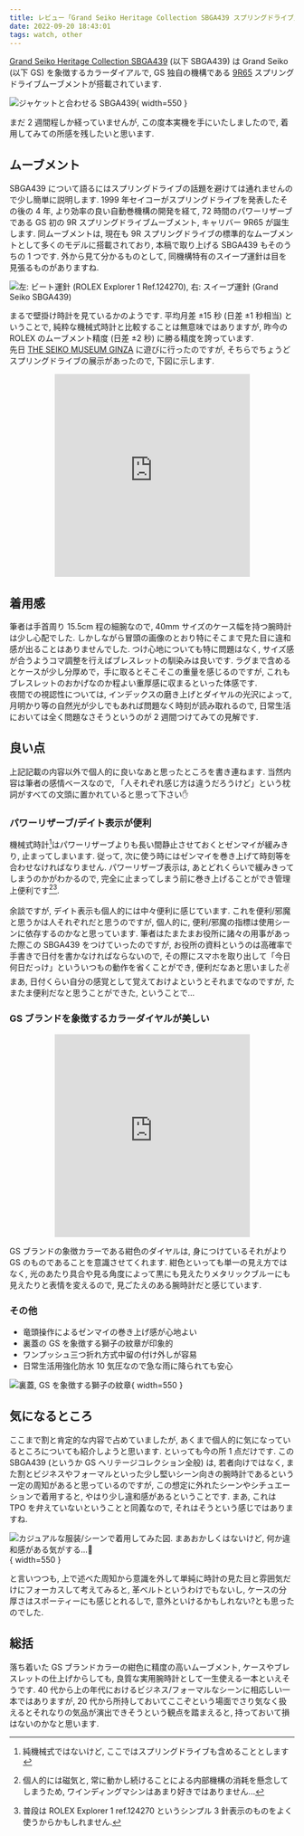 ```yaml
---
title: レビュー「Grand Seiko Heritage Collection SBGA439 スプリングドライブ」
date: 2022-09-20 18:43:01
tags: watch, other
---
```


[Grand Seiko Heritage Collection SBGA439](https://www.grand-seiko.com/jp-ja/collections/sbga439)
(以下 SBGA439) は Grand Seiko (以下 GS) を象徴するカラーダイアルで,
GS 独自の機構である [9R65](https://www.grand-seiko.com/jp-ja/collections/movement/springdrive/9r65)
スプリングドライブムーブメントが搭載されています.

![ジャケットと合わせる SBGA439](./jucket_listshot_sbga439.jpg){ width=550 }

まだ 2 週間程しか経っていませんが,
この度本実機を手にいたしましたので,
着用してみての所感を残したいと思います.


<!--more-->

## ムーブメント

SBGA439 について語るにはスプリングドライブの話題を避けては通れませんので少し簡単に説明します.
1999 年セイコーがスプリングドライブを発表したその後の 4 年, より効率の良い自動巻機構の開発を経て,
72 時間のパワーリザーブである GS 初の 9R スプリングドライブムーブメント, キャリバー 9R65 が誕生します.
同ムーブメントは, 現在も 9R スプリングドライブの標準的なムーブメントとして多くのモデルに搭載されており,
本稿で取り上げる SBGA439 もそのうちの 1 つです.
外から見て分かるものとして, 同機構特有のスイープ運針は目を見張るものがありますね.

![左: ビート運針 (ROLEX Explorer 1 Ref.124270), 右: スイープ運針 (Grand Seiko SBGA439)](./movements_diff.gif)

まるで壁掛け時計を見ているかのようです.
平均月差 $\pm 15$ 秒 (日差 $\pm 1$ 秒相当) ということで,
純粋な機械式時計と比較することは無意味ではありますが,
昨今の ROLEX のムーブメント精度 (日差 $\pm 2$ 秒) に勝る精度を誇っています.
<br>
先日 [THE SEIKO MUSEUM GINZA](https://museum.seiko.co.jp/) に遊びに行ったのですが,
そちらでちょうどスプリングドライブの展示があったので, 下図に示します.

<div style="text-align:center;margin-top:5px;">
<iframe src="https://assets.pinterest.com/ext/embed.html?id=314477986493078644" height="359" width="345" frameborder="0" scrolling="no" ></iframe>
</div>

## 着用感

筆者は手首周り 15.5cm 程の細腕なので,
40mm サイズのケース幅を持つ腕時計は少し心配でした.
しかしながら冒頭の画像のとおり特にそこまで見た目に違和感が出ることはありませんでした.
つけ心地についても特に問題はなく, サイズ感が合うようコマ調整を行えばブレスレットの馴染みは良いです.
ラグまで含めるとケースが少し分厚めで，手に取るとそこそこの重量を感じるのですが,
これもブレスレットのおかげなのか程よい重厚感に収まるといった体感です.
<br>
夜間での視認性については,
インデックスの磨き上げとダイヤルの光沢によって,
月明かり等の自然光が少しでもあれば問題なく時刻が読み取れるので, 日常生活においては全く問題なさそうというのが
2 週間つけてみての見解です.

## 良い点

上記記載の内容以外で個人的に良いなあと思ったところを書き連ねます.
当然内容は筆者の感情ベースなので,
「人それぞれ感じ方は違うだろうけど」という枕詞がすべての文頭に置かれていると思って下さい:raised_hand:

### パワーリザーブ/デイト表示が便利

機械式時計[^1]はパワーリザーブよりも長い間静止させておくとゼンマイが緩みきり, 
止まってしまいます. 従って, 次に使う時にはゼンマイを巻き上げて時刻等を合わせなければなりません.
パワーリザーブ表示は, あとどれくらいで緩みきってしまうのかがわかるので,
完全に止まってしまう前に巻き上げることができ管理上便利です[^2][^3].
<br><br>
余談ですが, デイト表示も個人的には中々便利に感じています.
これを便利/邪魔と思うかは人それぞれだと思うのですが,
個人的に, 便利/邪魔の指標は使用シーンに依存するのかなと思っています.
筆者はたまたまお役所に諸々の用事があった際この SBGA439 をつけていったのですが,
お役所の資料というのは高確率で手書きで日付を書かなければならないので,
その際にスマホを取り出して「今日何日だっけ」といういつもの動作を省くことができ,
便利だなあと思いました:v:
<br>
まあ, 日付くらい自分の感覚として覚えておけよというとそれまでなのですが,
たまたま便利だなと思うことができた, ということで...

### GS ブランドを象徴するカラーダイヤルが美しい

<div style="text-align:center;">
<iframe src="https://assets.pinterest.com/ext/embed.html?id=314477986493078742" height="359" width="345" frameborder="0" scrolling="no" ></iframe>
</div>


GS ブランドの象徴カラーである紺色のダイヤルは,
身につけているそれがより GS のものであることを意識させてくれます.
紺色といっても単一の見え方ではなく,
光のあたり具合や見る角度によって黒にも見えたりメタリックブルーにも見えたりと表情を変えるので,
見ごたえのある腕時計だと感じています.

### その他

- 竜頭操作によるゼンマイの巻き上げ感が心地よい
- 裏蓋の GS を象徴する獅子の紋章が印象的
- ワンプッシュ三つ折れ方式中留の付け外しが容易
- 日常生活用強化防水 10 気圧なので急な雨に降られても安心

![裏蓋, GS を象徴する獅子の紋章](./urabuta_sbga439.jpg){ width=550 }

## 気になるところ

ここまで割と肯定的な内容で占めていましたが,
あくまで個人的に気になっているところについても紹介しようと思います.
といっても今の所 1 点だけです.
この SBGA439 (というか GS ヘリテージコレクション全般) は,
若者向けではなく,
また割とビジネスやフォーマルといった少し堅いシーン向きの腕時計であるという一定の周知があると思っているのですが,
この想定に外れたシーンやシチュエーションで着用すると, やはり少し違和感があるということです.
まあ, これは TPO を弁えていないということと同義なので, それはそうという感じではありますね.

![カジュアルな服装/シーンで着用してみた図. まあおかしくはないけど, 何か違和感がある気がする...🤔](./casual_sbga439.jpg){ width=550 }

と言いつつも,
上で述べた周知から意識を外して単純に時計の見た目と雰囲気だけにフォーカスして考えてみると,
革ベルトというわけでもないし,
ケースの分厚さはスポーティーにも感じとれるしで,
意外といけるかもしれない?とも思ったのでした.

## 総括

落ち着いた GS ブランドカラーの紺色に精度の高いムーブメント,
ケースやブレスレットの仕上げからしても, 良質な実用腕時計として一生使える一本といえそうです.
40 代から上の年代におけるビジネス/フォーマルなシーンに相応しい一本ではありますが,
20 代から所持しておいてここぞという場面でさり気なく扱えるとそれなりの気品が演出できそうという観点を踏まえると,
持っておいて損はないのかなと思います.

[^1]: 純機械式ではないけど, ここではスプリングドライブも含めることとします
[^2]: 個人的には磁気と, 常に動かし続けることによる内部機構の消耗を懸念してしまうため, ワインディングマシンはあまり好きではありません...
[^3]: 普段は ROLEX Explorer 1 ref.124270 というシンプル 3 針表示のものをよく使うからかもしれません.
